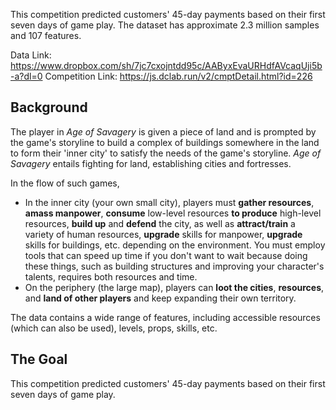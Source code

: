 This competition predicted customers' 45-day payments based on their first seven days of game play. The dataset has approximate 2.3 million samples and 107 features.

Data Link: https://www.dropbox.com/sh/7jc7cxojntdd95c/AAByxEvaURHdfAVcaqUji5b-a?dl=0
Competition Link: https://js.dclab.run/v2/cmptDetail.html?id=226
## Background

The player in *Age of Savagery* is given a piece of land and is prompted by the game's storyline to build a complex of buildings somewhere in the land to form their 'inner city' to satisfy the needs of the game's storyline. *Age of Savagery* entails fighting for land, establishing cities and fortresses.

In the flow of such games, 

- In the inner city (your own small city), players must **gather resources**, **amass manpower**, **consume** low-level resources **to produce** high-level resources, **build up** and **defend** the city, as well as **attract/train** a variety of human resources, **upgrade** skills for manpower, **upgrade** skills for buildings, etc. depending on the environment. You must employ tools that can speed up time if you don't want to wait because doing these things, such as building structures and improving your character's talents, requires both resources and time.
- On the periphery (the large map), players can **loot the cities**, **resources**, and **land of other players** and keep expanding their own territory.

The data contains a wide range of features, including accessible resources (which can also be used), levels, props, skills, etc.

## The Goal

This competition predicted customers' 45-day payments based on their first seven days of game play.
